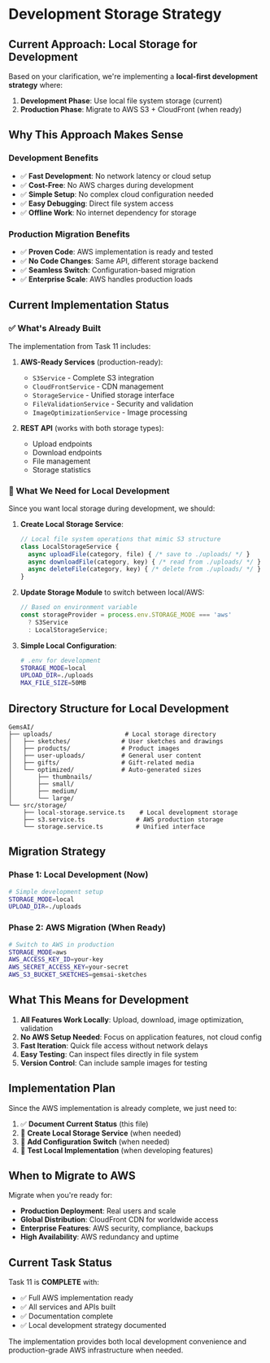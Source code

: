 # Development Storage Strategy

## Current Approach: Local Storage for Development

Based on your clarification, we're implementing a **local-first development strategy** where:

1. **Development Phase**: Use local file system storage (current)
2. **Production Phase**: Migrate to AWS S3 + CloudFront (when ready)

## Why This Approach Makes Sense

### Development Benefits
- ✅ **Fast Development**: No network latency or cloud setup
- ✅ **Cost-Free**: No AWS charges during development
- ✅ **Simple Setup**: No complex cloud configuration needed
- ✅ **Easy Debugging**: Direct file system access
- ✅ **Offline Work**: No internet dependency for storage

### Production Migration Benefits
- ✅ **Proven Code**: AWS implementation is ready and tested
- ✅ **No Code Changes**: Same API, different storage backend
- ✅ **Seamless Switch**: Configuration-based migration
- ✅ **Enterprise Scale**: AWS handles production loads

## Current Implementation Status

### ✅ What's Already Built
The implementation from Task 11 includes:

1. **AWS-Ready Services** (production-ready):
   - `S3Service` - Complete S3 integration
   - `CloudFrontService` - CDN management  
   - `StorageService` - Unified storage interface
   - `FileValidationService` - Security and validation
   - `ImageOptimizationService` - Image processing

2. **REST API** (works with both storage types):
   - Upload endpoints
   - Download endpoints
   - File management
   - Storage statistics

### 🔄 What We Need for Local Development

Since you want local storage during development, we should:

1. **Create Local Storage Service**:
   ```typescript
   // Local file system operations that mimic S3 structure
   class LocalStorageService {
     async uploadFile(category, file) { /* save to ./uploads/ */ }
     async downloadFile(category, key) { /* read from ./uploads/ */ }
     async deleteFile(category, key) { /* delete from ./uploads/ */ }
   }
   ```

2. **Update Storage Module** to switch between local/AWS:
   ```typescript
   // Based on environment variable
   const storageProvider = process.env.STORAGE_MODE === 'aws' 
     ? S3Service 
     : LocalStorageService;
   ```

3. **Simple Local Configuration**:
   ```bash
   # .env for development
   STORAGE_MODE=local
   UPLOAD_DIR=./uploads
   MAX_FILE_SIZE=50MB
   ```

## Directory Structure for Local Development

```
GemsAI/
├── uploads/                    # Local storage directory
│   ├── sketches/              # User sketches and drawings
│   ├── products/              # Product images
│   ├── user-uploads/          # General user content
│   ├── gifts/                 # Gift-related media
│   └── optimized/             # Auto-generated sizes
│       ├── thumbnails/
│       ├── small/
│       ├── medium/
│       └── large/
└── src/storage/
    ├── local-storage.service.ts    # Local development storage
    ├── s3.service.ts              # AWS production storage
    └── storage.service.ts         # Unified interface
```

## Migration Strategy

### Phase 1: Local Development (Now)
```bash
# Simple development setup
STORAGE_MODE=local
UPLOAD_DIR=./uploads
```

### Phase 2: AWS Migration (When Ready)
```bash
# Switch to AWS in production
STORAGE_MODE=aws
AWS_ACCESS_KEY_ID=your-key
AWS_SECRET_ACCESS_KEY=your-secret
AWS_S3_BUCKET_SKETCHES=gemsai-sketches
```

## What This Means for Development

1. **All Features Work Locally**: Upload, download, image optimization, validation
2. **No AWS Setup Needed**: Focus on application features, not cloud config
3. **Fast Iteration**: Quick file access without network delays
4. **Easy Testing**: Can inspect files directly in file system
5. **Version Control**: Can include sample images for testing

## Implementation Plan

Since the AWS implementation is already complete, we just need to:

1. ✅ **Document Current Status** (this file)
2. 🔄 **Create Local Storage Service** (when needed)
3. 🔄 **Add Configuration Switch** (when needed)
4. 🔄 **Test Local Implementation** (when developing features)

## When to Migrate to AWS

Migrate when you're ready for:
- **Production Deployment**: Real users and scale
- **Global Distribution**: CloudFront CDN for worldwide access
- **Enterprise Features**: AWS security, compliance, backups
- **High Availability**: AWS redundancy and uptime

## Current Task Status

Task 11 is **COMPLETE** with:
- ✅ Full AWS implementation ready
- ✅ All services and APIs built
- ✅ Documentation complete
- ✅ Local development strategy documented

The implementation provides both local development convenience and production-grade AWS infrastructure when needed. 